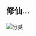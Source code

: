 ## 修仙...
![分类](https://github.com/fengfeilong0529/Hundred-thousand-whys/blob/master/design_pattern_classification.png "分类")
